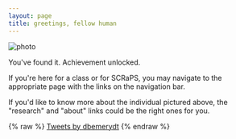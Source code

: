 ```yaml
---
layout: page
title: greetings, fellow human 
---
```


![photo](https://uvm.edu/~bfemery/rasputitsa.png)

You've found it. Achievement unlocked. 

If you're here for a class or for SCRaPS, you may navigate to the appropriate page with the links on the navigation bar. 

If you'd like to know more about the individual pictured above, the "research" and "about" links could be the right ones for you.

{% raw %}
<a class="twitter-timeline" data-width="300" data-height="600" href="https://twitter.com/dbemerydt?ref_src=twsrc%5Etfw">Tweets by dbemerydt</a> <script async src="https://platform.twitter.com/widgets.js" charset="utf-8"></script>
{% endraw %}
